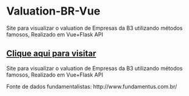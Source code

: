 # Valuation-BR-Vue
Site para visualizar o valuation de Empresas da B3 utilizando métodos famosos, Realizado em Vue+Flask API

<h2><a href="https://estudo-estagio-ee-ufba.herokuapp.com/">Clique aqui para visitar</a></h2>

<p>
  Site para visualizar o valuation de Empresas da B3 utilizando métodos famosos, Realizado em Vue+Flask API
</p>

<p>
  Fonte de dados fundamentalistas: http://www.fundamentus.com.br/
</p>
